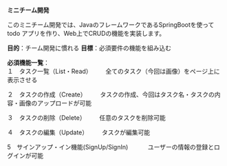 <strong>ミニチーム開発</strong>

このミニチーム開発では、JavaのフレームワークであるSpringBootを使ってtodo アプリを作り、Web上でCRUDの機能を実装します。

<Strong>目的</Strong>：チーム開発に慣れる
<Strong>目標</Strong>：必須要件の機能を組み込む

<Strong>必須機能一覧</Strong>：<br>
１　タスク一覧（List・Read）
　　全てのタスク（今回は画像）をページ上に表示させる

２　タスクの作成（Create）
　　タスクの作成、今回はタスク名・タスクの内容・画像のアップロードが可能

３　タスクの削除（Delete）
　　任意のタスクを削除可能

４　タスクの編集（Update）
　　タスクが編集可能

5　サインアップ・イン機能(SignUp/SignIn)
　　　ユーザーの情報の登録とログインが可能


